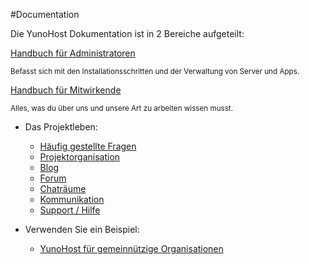 #Documentation

<p class="lead">
Die YunoHost Dokumentation ist in 2 Bereiche aufgeteilt:
</p>

<div class="row text-center">

<div class="col col-md-4 col-md-offset-1">
<a class="btn btn-primary btn-lg" href="/admindoc"><span class="glyphicon glyphicon-lock"></span> Handbuch für Administratoren</a>
<p><small class="text-muted">Befasst sich mit den Installationsschritten und der Verwaltung von Server und Apps.</small></p>
</div>

<div class="col col-md-4 col-md-offset-1">
<a class="btn btn-danger btn-lg" href="/contributordoc"><span class="glyphicon glyphicon-heart"></span> Handbuch für Mitwirkende</a>
<p><small class="text-muted">Alles, was du über uns und unsere Art zu arbeiten wissen musst.</small></p>
</div>

</div>

* Das Projektleben:
   * [Häufig gestellte Fragen](/faq_en)
   * [Projektorganisation](/project_organization)
   * [Blog](https://forum.yunohost.org/c/announcement)
   * [Forum](https://forum.yunohost.org)
   * [Chaträume](/chat_rooms_en)
   * [Kommunikation](/communication_en)
   * [Support / Hilfe](/help)

* Verwenden Sie ein Beispiel:
   * [YunoHost für gemeinnützige Organisationen](/use_case_non-profit_organisations_en)
